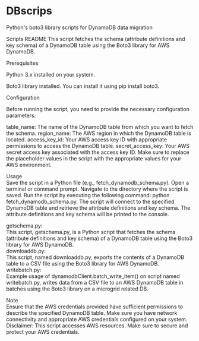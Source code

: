 # DBscrips
Python's boto3 library scripts for DynamoDB data migration

Scripts README
This script fetches the schema (attribute definitions and key schema) of a DynamoDB table using the Boto3 library for AWS DynamoDB.

Prerequisites  

Python 3.x installed on your system.

Boto3 library installed. You can install it using pip install boto3.

Configuration  

Before running the script, you need to provide the necessary configuration parameters:
  
table_name: The name of the DynamoDB table from which you want to fetch the schema.
region_name: The AWS region in which the DynamoDB table is located.
access_key_id: Your AWS access key ID with appropriate permissions to access the DynamoDB table.
secret_access_key: Your AWS secret access key associated with the access key ID.
Make sure to replace the placeholder values in the script with the appropriate values for your AWS environment.
  
Usage  
Save the script in a Python file (e.g., fetch_dynamodb_schema.py).
Open a terminal or command prompt.
Navigate to the directory where the script is saved.
Run the script by executing the following command: python fetch_dynamodb_schema.py.
The script will connect to the specified DynamoDB table and retrieve the attribute definitions and key schema.
The attribute definitions and key schema will be printed to the console.

getschema.py:  
This script, getschema.py, is a Python script that fetches the schema (attribute definitions and key schema) of a DynamoDB table using the Boto3 library for AWS DynamoDB.  
downloaddb.py:  
This script, named downloaddb.py, exports the contents of a DynamoDB table to a CSV file using the Boto3 library for AWS DynamoDB.  
writebatch.py:  
Example usage of dynamodbClient.batch_write_item() on script named writebatch.py, writes data from a CSV file to an AWS DynamoDB table in batches using the Boto3 library on a microgrid related DB.  

Note  
Ensure that the AWS credentials provided have sufficient permissions to describe the specified DynamoDB table.
Make sure you have network connectivity and appropriate AWS credentials configured on your system.
Disclaimer: This script accesses AWS resources. Make sure to secure and protect your AWS credentials.
